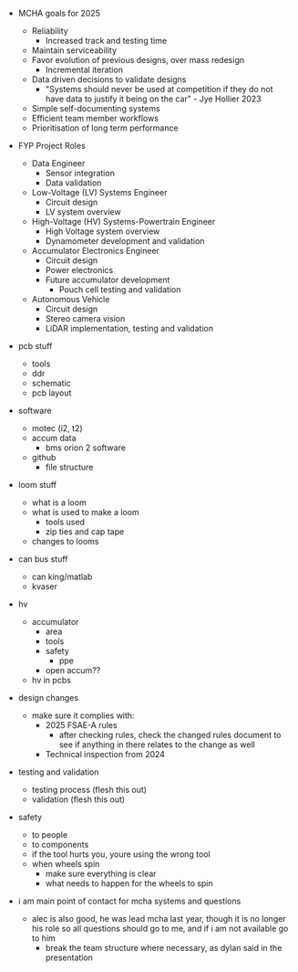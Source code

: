 
- MCHA goals for 2025
	- Reliability 
		- Increased track and testing time
	- Maintain serviceability
	- Favor evolution of previous designs, over mass redesign
		- Incremental iteration
	- Data driven decisions to validate designs
		- "Systems should never be used at competition if they do not have data to justify it being on the car" - Jye Hollier 2023
	- Simple self-documenting systems
	- Efficient team member workflows
	- Prioritisation of long term performance

- FYP Project Roles
	- Data Engineer
		- Sensor integration 
		- Data validation
	- Low-Voltage (LV) Systems Engineer
		- Circuit design 
		- LV system overview 
	- High-Voltage (HV) Systems-Powertrain Engineer
		- High Voltage system overview 
		- Dynamometer development and validation 
	- Accumulator Electronics Engineer
		- Circuit design
		- Power electronics
		- Future accumulator development
			- Pouch cell testing and validation
	- Autonomous Vehicle 
		- Circuit design
		- Stereo camera vision
		- LiDAR implementation, testing and validation

- pcb stuff
	- tools
	- ddr
	- schematic
	- pcb layout
- software
	- motec (i2, t2)
	- accum data
		- bms orion 2 software
	- github
		- file structure 
- loom stuff
	- what is a loom
	- what is used to make a loom
		- tools used
		- zip ties and cap tape 
	- changes to looms
- can bus stuff
	- can king/matlab
	- kvaser
- hv
	- accumulator 
		- area
		- tools
		- safety
			- ppe 
		- open accum??
	- hv in pcbs 
- design changes
	- make sure it complies with:
		- 2025 FSAE-A rules
			- after checking rules, check the changed rules document to see if anything in there relates to the change as well
		- Technical inspection from 2024
- testing and validation
	- testing process (flesh this out)
	- validation (flesh this out)
- safety
	- to people
	- to components
	- if the tool hurts you, youre using the wrong tool
	- when wheels spin
		- make sure everything is clear
		- what needs to happen for the wheels to spin
- i am main point of contact for mcha systems and questions 
	- alec is also good, he was lead mcha last year, though it is no longer his role so all questions should go to me, and if i am not available go to him
		- break the team structure where necessary, as dylan said in the presentation